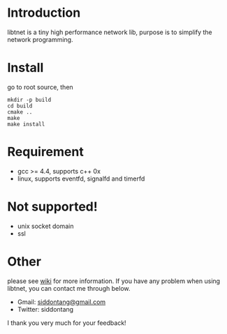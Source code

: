 # Introduction

libtnet is a tiny high performance network lib, purpose is to simplify the network programming.

# Install

go to root source, then

    mkdir -p build
    cd build
    cmake ..
    make
    make install

# Requirement

- gcc >= 4.4, supports c++ 0x
- linux, supports eventfd, signalfd and timerfd 

# Not supported!

- unix socket domain
- ssl

# Other

please see [wiki](https://github.com/siddontang/libtnet/wiki) for more information. If you have any problem when using libtnet, you can contact me through below.

- Gmail: siddontang@gmail.com
- Twitter: siddontang

I thank you very much for your feedback!
